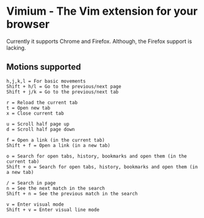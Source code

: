 # Vimium - The Vim extension for your browser

Currently it supports Chrome and Firefox. Although, the Firefox support is
lacking.

## Motions supported

```
h,j,k,l = For basic movements
Shift + h/l = Go to the previous/next page
Shift + j/k = Go to the previous/next tab

r = Reload the current tab
t = Open new tab
x = Close current tab

u = Scroll half page up
d = Scroll half page down

f = Open a link (in the current tab)
Shift + f = Open a link (in a new tab)

o = Search for open tabs, history, bookmarks and open them (in the current tab)
Shift + o = Search for open tabs, history, bookmarks and open them (in a new tab)

/ = Search in page
n = See the next match in the search
Shift + n = See the previous match in the search

v = Enter visual mode
Shift + v = Enter visual line mode
```
